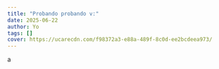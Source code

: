 ```yaml
---
title: "Probando probando v:"
date: 2025-06-22
author: Yo
tags: []
cover: https://ucarecdn.com/f98372a3-e88a-489f-8c0d-ee2bcdeea973/
---
```

a